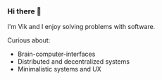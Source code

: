 ### Hi there 👋

I'm Vik and I enjoy solving problems with software.

Curious about:

- Brain-computer-interfaces
- Distributed and decentralized systems
- Minimalistic systems and UX

<script>
  console.log(
        "%cHello!",
        "color:red;font-family:system-ui;font-size:4rem;-webkit-text-stroke: 1px black;font-weight:bold"
  );
</script>
<!--
**kivS/kivS** is a ✨ _special_ ✨ repository because its `README.md` (this file) appears on your GitHub profile.

Here are some ideas to get you started:

- 🔭 I’m currently working on ...
- 🌱 I’m currently learning ...
- 👯 I’m looking to collaborate on ...
- 🤔 I’m looking for help with ...
- 💬 Ask me about ...
- 📫 How to reach me: ...
- 😄 Pronouns: ...
- ⚡ Fun fact: ...
-->
